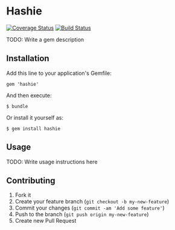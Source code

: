 # Hashie
[![Coverage Status](https://coveralls.io/repos/skv-headless/hashie/badge.png)](https://coveralls.io/r/skv-headless/hashie)
[![Build Status](https://travis-ci.org/skv-headless/hashie.png?branch=master)](https://travis-ci.org/skv-headless/hashie)

TODO: Write a gem description

## Installation

Add this line to your application's Gemfile:

    gem 'hashie'

And then execute:

    $ bundle

Or install it yourself as:

    $ gem install hashie

## Usage

TODO: Write usage instructions here

## Contributing

1. Fork it
2. Create your feature branch (`git checkout -b my-new-feature`)
3. Commit your changes (`git commit -am 'Add some feature'`)
4. Push to the branch (`git push origin my-new-feature`)
5. Create new Pull Request
